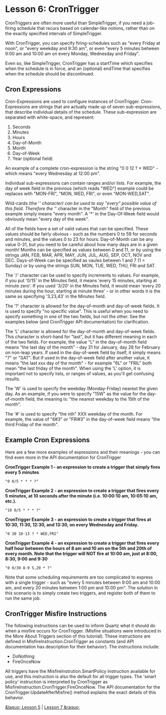 # Lesson 6: CronTrigger</title>

CronTriggers are often more useful than SimpleTrigger, if you need a job-firing schedule that recurs based on calendar-like notions, 
rather than on the exactly specified intervals of SimpleTrigger.

With CronTrigger, you can specify firing-schedules such as "every Friday at noon", or "every weekday and 9:30 am", 
or even "every 5 minutes between 9:00 am and 10:00 am on every Monday, Wednesday and Friday".

Even so, like SimpleTrigger, CronTrigger has a startTime which specifies when the schedule is in force, and an (optional) 
endTime that specifies when the schedule should be discontinued.

## Cron Expressions

Cron-Expressions are used to configure instances of CronTrigger. Cron-Expressions are strings that are actually made up 
of seven sub-expressions, that describe individual details of the schedule. These sub-expression are separated with white-space, and represent:

1. Seconds
2. Minutes
3. Hours
4. Day-of-Month
5. Month
6. Day-of-Week
7. Year (optional field)

An example of a complete cron-expression is the string "0 0 12 ? * WED" - which means "every Wednesday at 12:00 pm".

Individual sub-expressions can contain ranges and/or lists. For example, the day of week field in the previous (which reads "WED")
example could be replaces with "MON-FRI", "MON, WED, FRI", or even "MON-WED,SAT".

Wild-cards (the '*' character) can be used to say "every" possible value of this field. Therefore the '*' character in the
"Month" field of the previous example simply means "every month". A '*' in the Day-Of-Week field would obviously mean "every day of the week".

All of the fields have a set of valid values that can be specified. These values should be fairly obvious - such as the numbers 
0 to 59 for seconds and minutes, and the values 0 to 23 for hours. Day-of-Month can be any value 0-31, but you need to be careful 
about how many days are in a given month! Months can be specified as values between 0 and 11, or by using the strings 
JAN, FEB, MAR, APR, MAY, JUN, JUL, AUG, SEP, OCT, NOV and DEC. Days-of-Week can be specified as vaules between 1 and 7 (1 = Sunday) 
or by using the strings SUN, MON, TUE, WED, THU, FRI and SAT.

The '/' character can be used to specify increments to values. For example, if you put '0/15' in the Minutes field, it means 'every 15 minutes,
starting at minute zero'. If you used '3/20' in the Minutes field, it would mean 'every 20 minutes during the hour, 
starting at minute three' - or in other words it is the same as specifying '3,23,43' in the Minutes field.

The '?' character is allowed for the day-of-month and day-of-week fields. It is used to specify "no specific value". 
This is useful when you need to specify something in one of the two fields, but not the other. 
See the examples below (and CronTrigger API documentation) for clarification.

The 'L' character is allowed for the day-of-month and day-of-week fields. This character is short-hand for "last", 
but it has different meaning in each of the two fields. For example, the value "L" in the day-of-month field means 
"the last day of the month" - day 31 for January, day 28 for February on non-leap years. If used in the day-of-week field by itself, 
it simply means "7" or "SAT". But if used in the day-of-week field after another value, it means "the last xxx day of the month" - 
for example "6L" or "FRIL" both mean "the last friday of the month". When using the 'L' option, it is important not to specify lists, 
or ranges of values, as you'll get confusing results.

The 'W' is used to specify the weekday (Monday-Friday) nearest the given day. As an example, if you were to specify "15W" as the value for the day-of-month field, the meaning is: "the nearest weekday to the 15th of the month".

The '#' is used to specify "the nth" XXX weekday of the month. For example, the value of "6#3" or "FRI#3" in the day-of-week field means "the third Friday of the month".

## Example Cron Expressions

Here are a few more examples of expressions and their meanings - you can find even more in the API documentation for CronTrigger

**CronTrigger Example 1 - an expression to create a trigger that simply fires every 5 minutes**

    "0 0/5 * * * ?"

**CronTrigger Example 2 - an expression to create a trigger that fires every 5 minutes, at 10 seconds after the minute (i.e. 10:00:10 am, 10:05:10 am, etc.).**

    "10 0/5 * * * ?"

**CronTrigger Example 3 - an expression to create a trigger that fires at 10:30, 11:30, 12:30, and 13:30, on every Wednesday and Friday.**

    "0 30 10-13 ? * WED,FRI"

**CronTrigger Example 4 - an expression to create a trigger that fires every half hour between the hours of 8 am and 10 am on the 5th and 20th of every month. 
Note that the trigger will NOT fire at 10:00 am, just at 8:00, 8:30, 9:00 and 9:30**

    "0 0/30 8-9 5,20 * ?"


Note that some scheduling requirements are too complicated to express with a single trigger - such as "every 5 minutes between 9:00 am and 10:00 am, 
and every 20 minutes between 1:00 pm and 10:00 pm". The solution in this scenario is to simply create two triggers, and register both of them to run the same job.


## CronTrigger Misfire Instructions


The following instructions can be used to inform Quartz what it should do when a misfire occurs for CronTrigger. 
(Misfire situations were introduced in the More About Triggers section of this tutorial). These instructions are defined in MisfireInstruction.CronTrigger as
constants (and API documentation has description for their behavior). The instructions include:

* DoNothing
* FireOnceNow

All triggers have the MisfireInstrution.SmartPolicy instruction available for use, and this instruction is also the default for all trigger types. 
The 'smart policy' instruction is interpreted by CronTrigger as MisfireInstruction.CronTrigger.FireOnceNow. The API documentation for the 
CronTrigger.UpdateAfterMisfire() method explains the exact details of this behavior.

<a href="lesson_5.html">&amp;laquo; Lesson 5</a> | <a href="lesson_7.html">Lesson 7 &amp;raquo;</a>  
